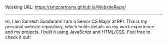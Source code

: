 Working URL: https://smzcartoons.github.io/WebsiteRepo/

--------------------------------------------------------------------
Hi, I am Sarvesh Sundaram! I am a Senior CS Major at RPI. This is my personal website repository, which holds details on my work experience and my projects. I built it using JavaScript and HTML/CSS. Feel free to check it out!
